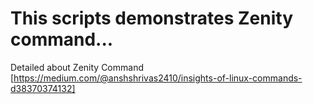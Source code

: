# This scripts demonstrates Zenity command...

Detailed about Zenity Command [https://medium.com/@anshshrivas2410/insights-of-linux-commands-d38370374132]
